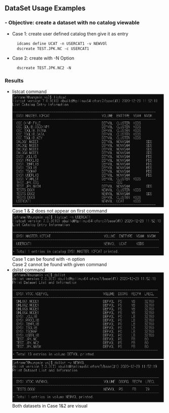 ## DataSet Usage Examples

### - Objective: create a dataset with no catalog viewable

- Case 1: create user defined catalog then give it as entry
        
        idcams define UCAT -n USERCAT1 -v NEWVOl
        dscreate TEST.JPK.NC -c USERCAT1
- Case 2: create with -N Option
        
        dscreate TEST.JPK.NC2 -N

### Results
- listcat command\
    ![alt](images/listcat.PNG)\
    Case 1 & 2 does not appear on first command\
    ![alt](images/listcat2.PNG)\
     Case 1 can be found with -n option\
     Case 2 cannot be found with given command
- dslist command\
    ![alt](images/dslist2.PNG)\
    ![alt](images/dslist4.PNG)\
  Both datasets in Case 1&2 are visual






    

